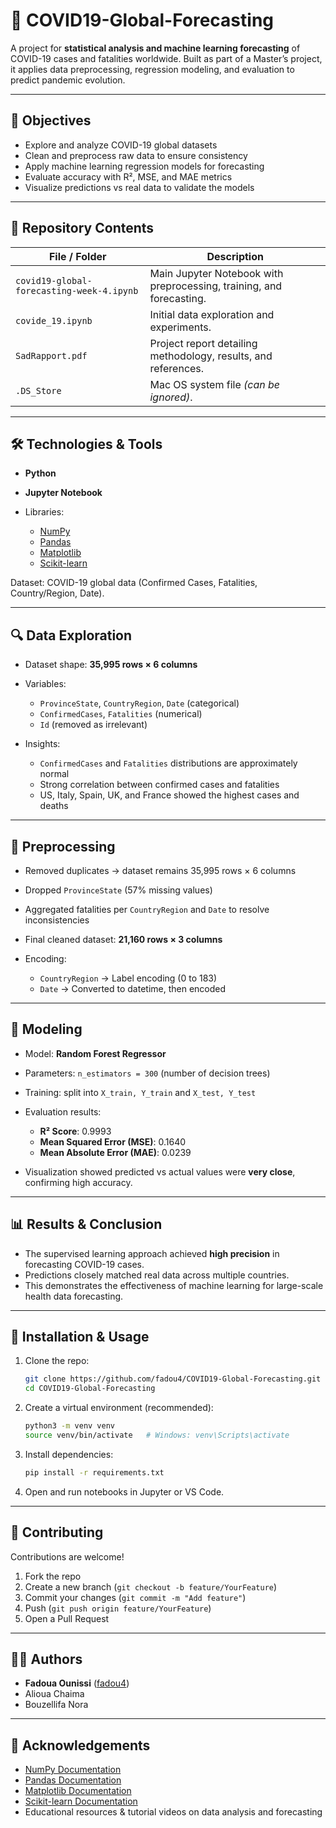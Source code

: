 # 🦠 COVID19-Global-Forecasting

A project for **statistical analysis and machine learning forecasting** of COVID-19 cases and fatalities worldwide.
Built as part of a Master’s project, it applies data preprocessing, regression modeling, and evaluation to predict pandemic evolution.

---

## 🎯 Objectives

* Explore and analyze COVID-19 global datasets
* Clean and preprocess raw data to ensure consistency
* Apply machine learning regression models for forecasting
* Evaluate accuracy with R², MSE, and MAE metrics
* Visualize predictions vs real data to validate the models

---

## 📂 Repository Contents

| File / Folder                             | Description                                                          |
| ----------------------------------------- | -------------------------------------------------------------------- |
| `covid19-global-forecasting-week-4.ipynb` | Main Jupyter Notebook with preprocessing, training, and forecasting. |
| `covide_19.ipynb`                         | Initial data exploration and experiments.                            |
| `SadRapport.pdf`                          | Project report detailing methodology, results, and references.       |
| `.DS_Store`                               | Mac OS system file *(can be ignored)*.                               |

---

## 🛠 Technologies & Tools

* **Python**
* **Jupyter Notebook**
* Libraries:

  * [NumPy](https://numpy.org/doc/)
  * [Pandas](https://pandas.pydata.org/docs/)
  * [Matplotlib](https://matplotlib.org/stable/)
  * [Scikit-learn](https://scikit-learn.org/stable/)

Dataset: COVID-19 global data (Confirmed Cases, Fatalities, Country/Region, Date).

---

## 🔍 Data Exploration

* Dataset shape: **35,995 rows × 6 columns**
* Variables:

  * `ProvinceState`, `CountryRegion`, `Date` (categorical)
  * `ConfirmedCases`, `Fatalities` (numerical)
  * `Id` (removed as irrelevant)
* Insights:

  * `ConfirmedCases` and `Fatalities` distributions are approximately normal
  * Strong correlation between confirmed cases and fatalities
  * US, Italy, Spain, UK, and France showed the highest cases and deaths

---

## 🧹 Preprocessing

* Removed duplicates → dataset remains 35,995 rows × 6 columns
* Dropped `ProvinceState` (57% missing values)
* Aggregated fatalities per `CountryRegion` and `Date` to resolve inconsistencies
* Final cleaned dataset: **21,160 rows × 3 columns**
* Encoding:

  * `CountryRegion` → Label encoding (0 to 183)
  * `Date` → Converted to datetime, then encoded

---

## 🤖 Modeling

* Model: **Random Forest Regressor**
* Parameters: `n_estimators = 300` (number of decision trees)
* Training: split into `X_train, Y_train` and `X_test, Y_test`
* Evaluation results:

  * **R² Score**: 0.9993
  * **Mean Squared Error (MSE)**: 0.1640
  * **Mean Absolute Error (MAE)**: 0.0239
* Visualization showed predicted vs actual values were **very close**, confirming high accuracy.

---

## 📊 Results & Conclusion

* The supervised learning approach achieved **high precision** in forecasting COVID-19 cases.
* Predictions closely matched real data across multiple countries.
* This demonstrates the effectiveness of machine learning for large-scale health data forecasting.

---

## 🚀 Installation & Usage

1. Clone the repo:

   ```bash
   git clone https://github.com/fadou4/COVID19-Global-Forecasting.git
   cd COVID19-Global-Forecasting
   ```

2. Create a virtual environment (recommended):

   ```bash
   python3 -m venv venv
   source venv/bin/activate   # Windows: venv\Scripts\activate
   ```

3. Install dependencies:

   ```bash
   pip install -r requirements.txt
   ```

4. Open and run notebooks in Jupyter or VS Code.

---

## 🤝 Contributing

Contributions are welcome!

1. Fork the repo
2. Create a new branch (`git checkout -b feature/YourFeature`)
3. Commit your changes (`git commit -m "Add feature"`)
4. Push (`git push origin feature/YourFeature`)
5. Open a Pull Request

---


## 👩‍💻 Authors

* **Fadoua Ounissi** ([fadou4](https://github.com/fadou4))
* Alioua Chaima
* Bouzellifa Nora


---

## 🙏 Acknowledgements

* [NumPy Documentation](https://numpy.org/doc/)
* [Pandas Documentation](https://pandas.pydata.org/docs/)
* [Matplotlib Documentation](https://matplotlib.org/stable/)
* [Scikit-learn Documentation](https://scikit-learn.org/stable/)
* Educational resources & tutorial videos on data analysis and forecasting
